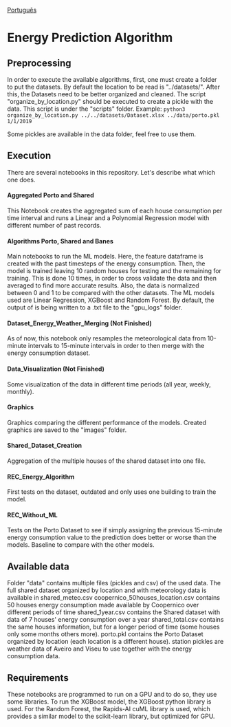 [Português](README.pt-br.md)
# Energy Prediction Algorithm
## Preprocessing
In order to execute the available algorithms, first, one must create a folder to put the datasets.
By default the location to be read is "../datasets/".
After this, the Datasets need to be better organized and cleaned. 
The script "organize_by_location.py" should be executed to create a pickle with the data.
This script is under the "scripts" folder.
Example: `python3 organize_by_location.py ../../datasets/Dataset.xlsx ../data/porto.pkl 1/1/2019`

Some pickles are available in the data folder, feel free to use them.

## Execution

There are several notebooks in this repository. Let's describe what which one does.

#### Aggregated Porto and Shared
This Notebook creates the aggregated sum of each house consumption per time interval and runs a Linear and a Polynomial Regression model with different number of past records.

#### Algorithms Porto, Shared and Banes
Main notebooks to run the ML models. Here, the feature dataframe is created with the past timesteps of the energy consumption.
Then, the model is trained leaving 10 random houses for testing and the remaining for training. This is done 10 times, in order to cross validate the data and then averaged to find more accurate results. Also, the data is normalized between 0 and 1 to be compared with the other datasets. The ML models used are Linear Regression, XGBoost and Random Forest. By default, the output of is being written to a .txt file to the "gpu_logs" folder.

#### Dataset_Energy_Weather_Merging (Not Finished)
As of now, this notebook only resamples the meteorological data from 10-minute intervals to 15-minute intervals in order to then
merge with the energy consumption dataset.

#### Data_Visualization (Not Finished)
Some visualization of the data in different time periods (all year, weekly, monthly).

#### Graphics
Graphics comparing the different performance of the models. Created graphics are saved to the "images" folder.

#### Shared_Dataset_Creation
Aggregation of the multiple houses of the shared dataset into one file.

#### REC_Energy_Algorithm
First tests on the dataset, outdated and only uses one building to train the model.

#### REC_Without_ML
Tests on the Porto Dataset to see if simply assigning the previous 15-minute energy consumption value to the prediction does better or worse
than the models. Baseline to compare with the other models.

## Available data
Folder "data" contains multiple files (pickles and csv) of the used data. 
The full shared dataset organized by location and with meteorology data is available in shared_meteo.csv
coopernico_50houses_location.csv contains 50 houses energy consumption made available by Coopernico over different periods of time 
shared_1year.csv contains the Shared dataset with data of 7 houses' energy consumption over a year
shared_total.csv contains the same houses information, but for a longer period of time (some houses only some months others more).
porto.pkl contains the Porto Dataset organized by location (each location is a different house).
station pickles are weather data of Aveiro and Viseu to use together with the energy consumption data.

## Requirements
These notebooks are programmed to run on a GPU and to do so, they use some libraries. To run the XGBoost model, the XGBoost python library is used. For the Random Forest, the Rapids-AI cuML library is used, which provides a similar model to the scikit-learn library, but optimized for GPU.